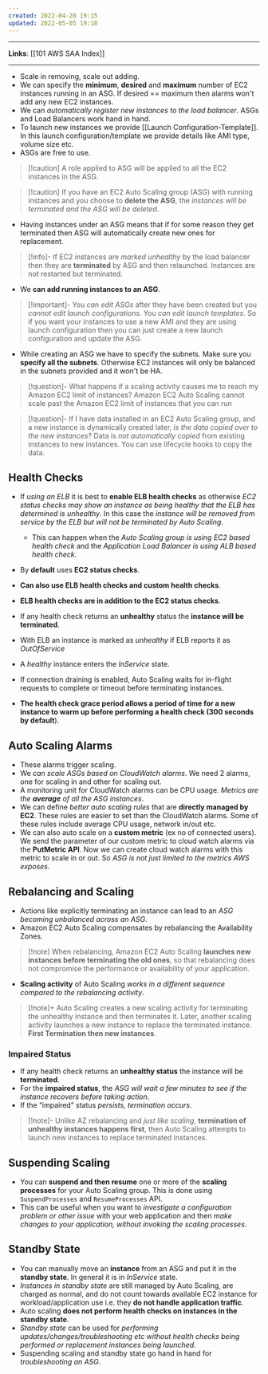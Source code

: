 ```yaml
---
created: 2022-04-20 19:15
updated: 2022-05-05 19:18
---
```

---
**Links**: [[101 AWS SAA Index]]

---

- Scale in removing, scale out adding.
- We can specify the **minimum**, **desired** and **maximum** number of EC2 instances running in an ASG. If desired == maximum then alarms won't add any new EC2 instances.
- We can *automatically register new instances to the load balancer*. ASGs and Load Balancers work hand in hand.
- To launch new instances we provide [[Launch Configuration-Template]]. In this launch configuration/template we provide details like AMI type, volume size etc.
- ASGs are free to use.

> [!caution] A role applied to ASG will be applied to all the EC2 instances in the ASG.

> [!caution] If you have an EC2 Auto Scaling group (ASG) with running instances and you choose to **delete the ASG**, the *instances will be terminated and the ASG will be deleted*.

- Having instances under an ASG means that if for some reason they get terminated then ASG will automatically create new ones for replacement.

> [!info]- If EC2 instances are *marked unhealthy* by the load balancer then they are **terminated** by ASG and then relaunched.
> Instances are not restarted but terminated.

- We **can add running instances to an ASG**.

> [!important]- You *can edit ASGs* after they have been created but you *cannot edit launch configurations*. You *can edit launch templates*.
> So if you want your instances to use a new AMI and they are using launch configuration then you can just create a new launch configuration and update the ASG.

- While creating an ASG we have to specify the subnets. Make sure you **specify all the subnets**. Otherwise EC2 instances will only be balanced in the subnets provided and it won't be HA.

> [!question]- What happens if a scaling activity causes me to reach my Amazon EC2 limit of instances?
> Amazon EC2 Auto Scaling cannot scale past the Amazon EC2 limit of instances that you can run

> [!question]- If I have data installed in an EC2 Auto Scaling group, and a new instance is dynamically created later, *is the data copied over to the new instances*?
> Data is *not automatically copied* from existing instances to new instances. You can use lifecycle hooks to copy the data.

## Health Checks
- If *using an ELB* it is best to **enable ELB health checks** as otherwise *EC2 status checks may show an instance as being healthy that the ELB has determined is unhealthy*. In this case the *instance will be removed from service by the ELB but will not be terminated by Auto Scaling*.
	- This can happen when the *Auto Scaling group is using EC2 based health check* and the *Application Load Balancer is using ALB based health check*.

-   By **default** uses **EC2 status checks**.
-   **Can also use ELB health checks and custom health checks**.
-   **ELB health checks are in addition to the EC2 status checks**.
-   If any health check returns an **unhealthy** status the **instance will be terminated**.
-   With ELB an instance is marked as *unhealthy* if ELB reports it as *OutOfService*
-   A *healthy* instance enters the *InService* state.
-   If connection draining is enabled, Auto Scaling waits for in-flight requests to complete or timeout before terminating instances.
-   **The health check grace period allows a period of time for a new instance to warm up before performing a health check (300 seconds by default**).

## Auto Scaling Alarms
- These alarms trigger scaling.
- We *can scale ASGs based on CloudWatch alarms*. We need 2 alarms, one for scaling in and other for scaling out. 
- A monitoring unit for CloudWatch alarms can be CPU usage. *Metrics are the **average** of all the ASG instances*.
- We can define *better auto scaling rules* that are **directly managed by EC2**. These rules are easier to set than the CloudWatch alarms. Some of these rules include average CPU usage, network in/out etc.
- We can also auto scale on a **custom metric** (ex no of connected users). We send the parameter of our custom metric to cloud watch alarms via the **PutMetric API**. Now we can create cloud watch alarms with this metric to scale in or out. So *ASG is not just limited to the metrics AWS exposes*.

## Rebalancing and Scaling
- Actions like explicitly terminating an instance can lead to an *ASG becoming unbalanced across an ASG*.
- Amazon EC2 Auto Scaling compensates by rebalancing the Availability Zones.

> [!note] When rebalancing, Amazon EC2 Auto Scaling **launches new instances before terminating the old ones**, so that rebalancing does not compromise the performance or availability of your application.

- **Scaling activity** of Auto Scaling *works in a different sequence compared to the rebalancing activity*. 

> [!note]+ Auto Scaling creates a new scaling activity for terminating the unhealthy instance and then terminates it. Later, another scaling activity launches a new instance to replace the terminated instance.
> **First Termination then new instances**.

### Impaired Status
- If any health check returns an **unhealthy status** the instance will be **terminated**. 
- For the **impaired status**, the *ASG will wait a few minutes to see if the instance recovers before taking action*. 
- If the “impaired” status *persists, termination occurs*. 
 
> [!note]- Unlike AZ rebalancing and *just like scaling*, **termination of unhealthy instances happens first**, then Auto Scaling attempts to launch new instances to replace terminated instances.

## Suspending Scaling 
- You can **suspend and then resume** one or more of the **scaling processes** for your Auto Scaling group. This is done using `SuspendProcesses` and `ResumeProcesses` API. 
- This can be useful when you want to *investigate a configuration problem or other issue* with your web application and then *make changes to your application, without invoking the scaling processes*. 

## Standby State
- You can manually move an **instance** from an ASG and put it in the **standby state**. In general it is in *InService* state.
- *Instances in standby state* are still managed by Auto Scaling, are charged as normal, and do not count towards available EC2 instance for workload/application use i.e. they **do not handle application traffic**. 
- Auto scaling **does not perform health checks on instances in the standby state**. 
- *Standby state* can be used for *performing updates/changes/troubleshooting etc without health checks being performed or replacement instances being launched*.
- Suspending scaling and standby state go hand in hand for *troubleshooting an ASG*.